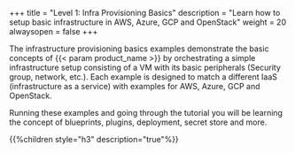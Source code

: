 +++
title = "Level 1: Infra Provisioning Basics"
description = "Learn how to setup basic infrastructure in AWS, Azure, GCP and OpenStack"
weight = 20
alwaysopen = false
+++

The infrastructure provisioning basics examples demonstrate the basic concepts of {{< param product_name >}} by orchestrating a simple infrastructure setup consisting of a VM with its basic peripherals (Security group, network, etc.). Each example is designed to match a different IaaS (infrastructure as a service) with examples for AWS, Azure, GCP and OpenStack.

Running these examples and going through the tutorial you will be learning the concept of blueprints, plugins, deployment, secret store and more.

{{%children style="h3" description="true"%}}
